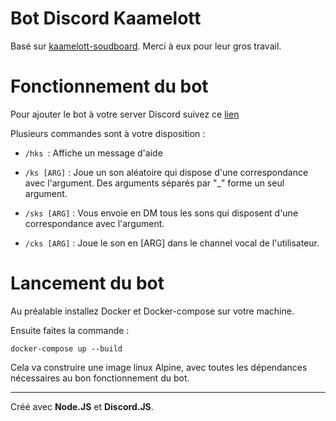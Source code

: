 # Bot Discord Kaamelott

Basé sur [kaamelott-soudboard](https://github.com/2ec0b4/kaamelott-soundboard). Merci à eux pour leur gros travail.

# Fonctionnement du bot

Pour ajouter le bot à votre server Discord suivez ce [lien](https://discord.com/api/oauth2/authorize?client_id=777521817232474143&permissions=260160&scope=bot)


Plusieurs commandes sont à votre disposition :

- `/hks `: Affiche un message d'aide

- `/ks [ARG]` : Joue un son aléatoire qui dispose d'une correspondance avec l'argument. Des arguments séparés par "_" forme un seul argument.

- `/sks [ARG]` : Vous envoie en DM tous les sons qui disposent d'une correspondance avec l'argument.

- `/cks [ARG]` : Joue le son en [ARG] dans le channel vocal de l'utilisateur.

# Lancement du bot

Au préalable installez Docker et Docker-compose sur votre machine.

Ensuite faites la commande :

```docker-compose up --build```

Cela va construire une image linux Alpine, avec toutes les dépendances nécessaires au bon fonctionnement du bot.
 
----
Créé avec **Node.JS** et **Discord.JS**.
